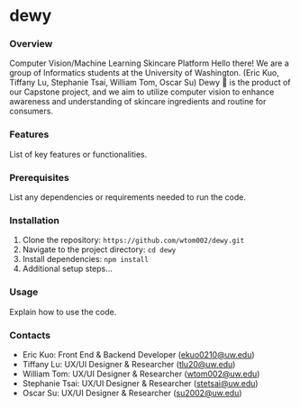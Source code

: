 # dewy
### Overview
Computer Vision/Machine Learning Skincare Platform
Hello there! We are a group of Informatics students at the University of Washington. (Eric Kuo, Tiffany Lu, Stephanie Tsai, William Tom, Oscar Su) Dewy 🫧  is the product of our Capstone project, and we aim to utilize computer vision to enhance awareness and understanding of skincare ingredients and routine for consumers.

### Features
List of key features or functionalities.

### Prerequisites
List any dependencies or requirements needed to run the code.

### Installation
1. Clone the repository: `https://github.com/wtom002/dewy.git`
2. Navigate to the project directory: `cd dewy`
3. Install dependencies: `npm install`
4. Additional setup steps...

### Usage
Explain how to use the code.

### Contacts
- Eric Kuo: Front End & Backend Developer (ekuo0210@uw.edu)
- Tiffany Lu: UX/UI Designer & Researcher (tlu20@uw.edu)
- William Tom: UX/UI Designer & Researcher (wtom002@uw.edu)
- Stephanie Tsai: UX/UI Designer & Researcher (stetsai@uw.edu)
- Oscar Su: UX/UI Designer & Researcher (su2002@uw.edu)



